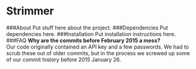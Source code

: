Strimmer
============
###About
Put stuff here about the project.
###Dependencies
Put dependencies here.
###Installation
Put installation instructions here.
###FAQ
**Why are the commits before February 2015 a mess?**  
Our code originally contained an API key and a few passwords. We had to scrub these out of older commits, but in the process we screwed up some of our commit history before 2015 January 26.